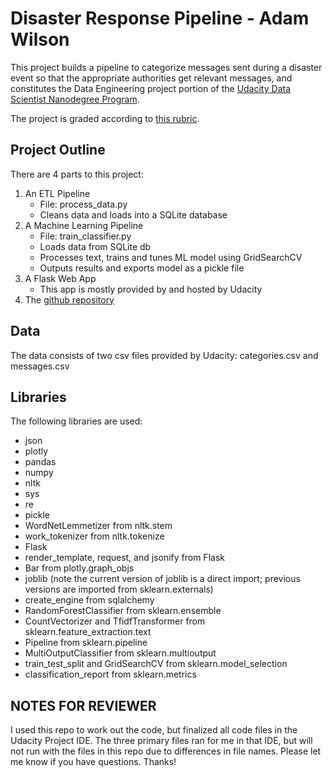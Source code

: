 # Disaster Response Pipeline - Adam Wilson
This project builds a pipeline to categorize messages sent during a disaster event so that the appropriate authorities get relevant messages, and constitutes the Data Engineering project portion of the [Udacity Data Scientist Nanodegree Program](https://www.udacity.com/course/data-scientist-nanodegree--nd025). 

The project is graded according to [this rubric](https://learn.udacity.com/nanodegrees/nd025/rubric/1565).

## Project Outline

There are 4 parts to this project:
1. An ETL Pipeline
    - File: process_data.py
    - Cleans data and loads into a SQLite database
2. A Machine Learning Pipeline
    - File: train_classifier.py
    - Loads data from SQLite db
    - Processes text, trains and tunes ML model using GridSearchCV
    - Outputs results and exports model as a pickle file
3. A Flask Web App
    - This app is mostly provided by and hosted by Udacity
4. The [github repository](https://github.com/epistemetrica/data_engineering_project)

## Data

The data consists of two csv files provided by Udacity: categories.csv and messages.csv

## Libraries

The following libraries are used:
- json
- plotly
- pandas
- numpy
- nltk
- sys
- re
- pickle
- WordNetLemmetizer from nltk.stem
- work_tokenizer from nltk.tokenize
- Flask
- render_template, request, and jsonify from Flask
- Bar from plotly.graph_objs
- joblib (note the current version of joblib is a direct import; previous versions are imported from sklearn.externals)
- create_engine from sqlalchemy
- RandomForestClassifier from sklearn.ensemble
- CountVectorizer and TfidfTransformer from sklearn.feature_extraction.text
- Pipeline from sklearn.pipeline
- MultiOutputClassifier from sklearn.multioutput
- train_test_split and GridSearchCV from sklearn.model_selection
- classification_report from sklearn.metrics

## NOTES FOR REVIEWER

I used this repo to work out the code, but finalized all code files in the Udacity Project IDE. The three primary files ran for me in that IDE, but will not run with the files in this repo due to differences in file names. Please let me know if you have questions. Thanks!  